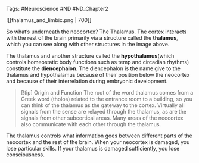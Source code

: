 Tags: #Neuroscience #ND #ND_Chapter2

![[thalamus_and_limbic.png | 700]]

So what’s underneath the neocortex? The Thalamus. The cortex interacts with the rest of the brain primarily via a structure called the **thalamus**, which you can see along with other structures in the image above.

The thalamus and another structure called the **hypothalamus**(which controls homeostatic body functions such as temp and circadian rhythms) constitute the **diencephalon**. The diencephalon is the name give to the thalamus and hypothalamus because of their position below the neocortex and because of their interrelation during embryonic development.

>[!tip] Origin and Function
>The root of the word thalamus comes from a Greek word (tholos) related to the entrance room to a building, so you can think of the thalamus as the gateway to the cortex. Virtually all signals from the sense are relayed through the thalamus, as are the signals from other subcortical areas. Many areas of the neocortex also communicate with each other through the thalamus.

The thalamus controls what information goes between different parts of the neocortex and the rest of the brain. When your neocortex is damaged, you lose particular skills. If your thalamus is damaged sufficiently, you lose consciousness.